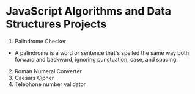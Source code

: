 # JavaScript Algorithms and Data Structures Projects

1. Palindrome Checker
 - A palindrome is a word or sentence that's spelled the same way both forward and backward, ignoring punctuation, case, and spacing.

2. Roman Numeral Converter
3. Caesars Cipher
4. Telephone number validator